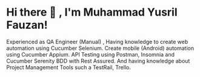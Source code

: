 # Hi there 👋 , I'm Muhammad Yusril Fauzan!
Experienced as QA Engineer (Manual) , Having knowledge to create web automation using Cucumber Selenium. Create mobile (Android) automation using Cucumber Appium. API Testing using Postman, Insomnia and Cucumber Serenity BDD with Rest Assured. And having knowledge about Project Management Tools such a TestRail, Trello.
